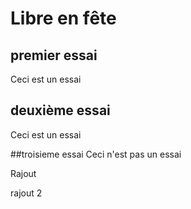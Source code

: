﻿# Libre en fête

## premier essai
Ceci est un essai

## deuxième essai
Ceci est un essai

##troisieme essai
Ceci n'est pas un essai

Rajout

rajout 2